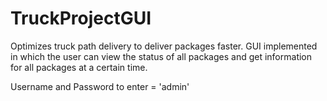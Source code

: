 # TruckProjectGUI
Optimizes truck path delivery to deliver packages faster. GUI implemented in which the user can view the status of all packages and get information for all packages at a certain time.

Username and Password to enter = 'admin'
